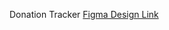 Donation Tracker
[Figma Design Link]([https://www.figma.com/file/xxxxxx](https://www.figma.com/design/kSbxeMNyFoByH7UQxrUT83/Donation-app?node-id=0-1&t=vx5lU5ksagCJRnzY-1))
